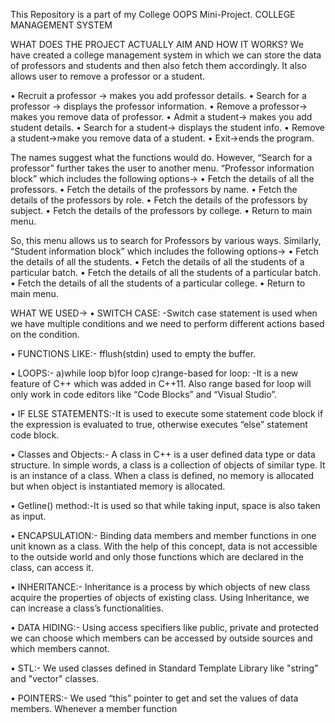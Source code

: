 This Repository is a part of my College OOPS Mini-Project. COLLEGE MANAGEMENT SYSTEM

WHAT DOES THE PROJECT ACTUALLY AIM AND HOW IT WORKS? We have created a college management system in which we can store the data of professors and students and then also fetch them accordingly. It also allows user to remove a professor or a student.

• Recruit a professor -> makes you add professor details.
• Search for a professor -> displays the professor information.
• Remove a professor-> makes you remove data of professor.
• Admit a student-> makes you add student details.
• Search for a student-> displays the student info.
• Remove a student->make you remove data of a student.
• Exit->ends the program.

The names suggest what the functions would do. However, “Search for a professor” further takes the user to another menu.
“Professor information block” which includes the following options->
• Fetch the details of all the professors.
• Fetch the details of the professors by name.
• Fetch the details of the professors by role.
• Fetch the details of the professors by subject.
• Fetch the details of the professors by college.
• Return to main menu.

So, this menu allows us to search for Professors by various ways.
Similarly, “Student information block” which includes the following options->
• Fetch the details of all the students.
• Fetch the details of all the students of a particular batch.
• Fetch the details of all the students of a particular batch.
• Fetch the details of all the students of a particular college.
• Return to main menu.

WHAT WE USED-> • SWITCH CASE: -Switch case statement is used when we have multiple conditions and we need to perform different actions based on the condition.

• FUNCTIONS LIKE:- fflush(stdin) used to empty the buffer.

• LOOPS:- a)while loop b)for loop c)range-based for loop: -It is a new feature of C++ which was added in C++11. Also range based for loop will only work in code editors like “Code Blocks” and “Visual Studio”.

• IF ELSE STATEMENTS:-It is used to execute some statement code block if the expression is evaluated to true, otherwise executes “else” statement code block.

• Classes and Objects:- A class in C++ is a user defined data type or data structure. In simple words, a class is a collection of objects of similar type. It is an instance of a class. When a class is defined, no memory is allocated but when object is instantiated memory is allocated.

• Getline() method:-It is used so that while taking input, space is also taken as input.

• ENCAPSULATION:- Binding data members and member functions in one unit known as a class. With the help of this concept, data is not accessible to the outside world and only those functions which are declared in the class, can access it.

• INHERITANCE:- Inheritance is a process by which objects of new class acquire the properties of objects of existing class. Using Inheritance, we can increase a class’s functionalities.

• DATA HIDING:- Using access specifiers like public, private and protected we can choose which members can be accessed by outside sources and which members cannot.

• STL:- We used classes defined in Standard Template Library like "string" and "vector" classes.

• POINTERS:- We used “this” pointer to get and set the values of data members. Whenever a member function
